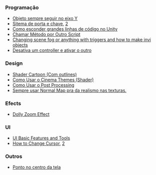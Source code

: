 ### Programação
* [Objeto sempre seguir no eixo Y](https://www.youtube.com/watch?v=dp3lZUDij6Y)
* [Sitema de porta e chave](https://www.youtube.com/watch?v=qk2faPstZK0),   [2](https://youtu.be/gpgcuO5wEyo)
* [Como esconder grandes linhas de código no Unity](https://www.youtube.com/watch?v=E0nYxJt4xmY)
* [Chamar Método por Outro Script](https://www.youtube.com/watch?v=xbXuDgAdoYQ)
* [Changing scene fog or anything with triggers and how to make invi objects](https://www.youtube.com/watch?v=VycK6edE9Gk)
* [Desativa um controller e ativar o outro](https://www.youtube.com/watch?v=DtvJsrh2BxI)
### Design
* [Shader Cartoon (Com outlines)](https://www.youtube.com/watch?reload=9&v=3qBDTh9zWrQ)
* [Como Usar o Cinema Themes (Shader)](https://youtu.be/Nm0ySOgnqPE)
* [Como Usar o Post Processing](https://www.youtube.com/watch?v=haz_OUgfPPg)
* [Sempre usar Normal Map pra da realismo nas texturas.](https://youtu.be/3-EonLZW5ko?t=1m38s)
### Efects
* [Dolly Zoom Effect](https://youtu.be/epvviNA2cFA)
### UI
* [UI Basic Features and Tools](https://www.youtube.com/watch?v=_RIsfVOqTaE)
* [How to Change Cursor](https://www.youtube.com/watch?v=cCKlMAwvQcI),   [2](https://www.youtube.com/watch?v=IvRPafK_Bwc)

### Outros
* [Ponto no centro da tela](https://youtu.be/au2Fyq9wX48?t=5m53s)

<!-- Usar Main Character como Parent de Point Light. 
Um controller dentro e outro e quando dar trigger, desativar um e ativar o outro https://www.youtube.com/watch?v=DtvJsrh2BxI
-->
